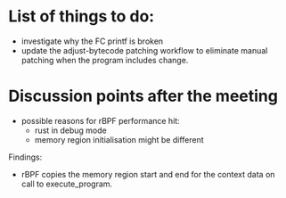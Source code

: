 
# List of things to do:

- investigate why the FC printf is broken
- update the adjust-bytecode patching workflow to eliminate manual patching
  when the program includes change.


# Discussion points after the meeting

- possible reasons for rBPF performance hit:
  - rust in debug mode
  - memory region initialisation might be different


Findings:
- rBPF copies the memory region start and end for the context data on call to
  execute_program.

